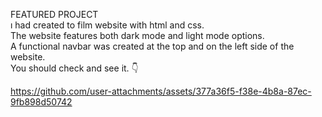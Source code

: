 FEATURED PROJECT
<br>
ı had created to film website with html and css.
<br>
The website features both dark mode and light mode options.
<br>
A functional navbar was created at the top and on the left side of the website.
<br>
You should check and see it. &#128071;
<br>





https://github.com/user-attachments/assets/377a36f5-f38e-4b8a-87ec-9fb898d50742




